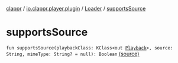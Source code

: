 [clappr](../../index.md) / [io.clappr.player.plugin](../index.md) / [Loader](index.md) / [supportsSource](.)

# supportsSource

`fun supportsSource(playbackClass: KClass<out `[`Playback`](../../io.clappr.player.components/-playback/index.md)`>, source: String, mimeType: String? = null): Boolean` [(source)](https://github.com/clappr/clappr-android/tree/dev/clappr/src/main/kotlin/io/clappr/player/plugin/Loader.kt#L52)